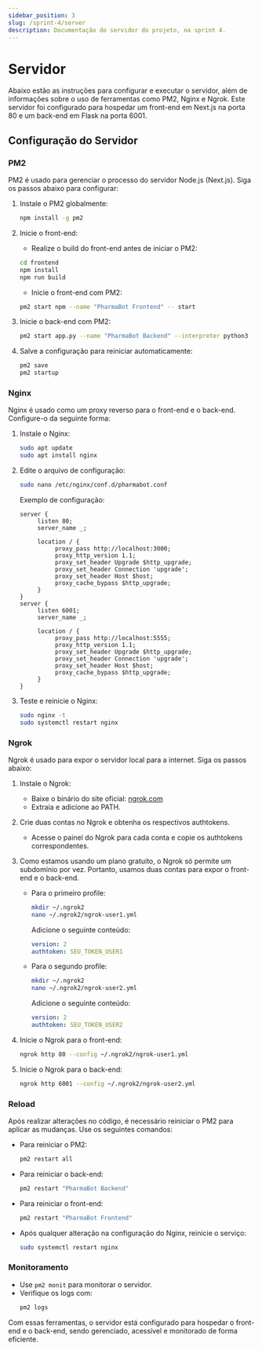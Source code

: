```yaml
---
sidebar_position: 3
slug: /sprint-4/server
description: Documentação do servidor do projeto, na sprint 4.
---
```


# Servidor

Abaixo estão as instruções para configurar e executar o servidor, além de informações sobre o uso de ferramentas como PM2, Nginx e Ngrok. Este servidor foi configurado para hospedar um front-end em Next.js na porta 80 e um back-end em Flask na porta 6001.

## Configuração do Servidor

### PM2
PM2 é usado para gerenciar o processo do servidor Node.js (Next.js). Siga os passos abaixo para configurar:

1. Instale o PM2 globalmente:
    ```bash
    npm install -g pm2
    ```
2. Inicie o front-end:

    - Realize o build do front-end antes de iniciar o PM2:
    ```bash
    cd frontend
    npm install
    npm run build
    ```

    - Inicie o front-end com PM2:
    ```bash
    pm2 start npm --name "PharmaBot Frontend" -- start
    ```

3. Inicie o back-end com PM2:
    ```bash
    pm2 start app.py --name "PharmaBot Backend" --interpreter python3
    ```
4. Salve a configuração para reiniciar automaticamente:
    ```bash
    pm2 save
    pm2 startup
    ```

### Nginx
Nginx é usado como um proxy reverso para o front-end e o back-end. Configure-o da seguinte forma:

1. Instale o Nginx:
    ```bash
    sudo apt update
    sudo apt install nginx
    ```
2. Edite o arquivo de configuração:
    ```bash
    sudo nano /etc/nginx/conf.d/pharmabot.conf
    ```
    Exemplo de configuração:
    ```nginx
    server {
         listen 80;
         server_name _;

         location / {
              proxy_pass http://localhost:3000;
              proxy_http_version 1.1;
              proxy_set_header Upgrade $http_upgrade;
              proxy_set_header Connection 'upgrade';
              proxy_set_header Host $host;
              proxy_cache_bypass $http_upgrade;
         }
    }
    server {
         listen 6001;
         server_name _;

         location / {
              proxy_pass http://localhost:5555;
              proxy_http_version 1.1;
              proxy_set_header Upgrade $http_upgrade;
              proxy_set_header Connection 'upgrade';
              proxy_set_header Host $host;
              proxy_cache_bypass $http_upgrade;
         }
    }
    ```
3. Teste e reinicie o Nginx:
    ```bash
    sudo nginx -t
    sudo systemctl restart nginx
    ```

### Ngrok
Ngrok é usado para expor o servidor local para a internet. Siga os passos abaixo:

1. Instale o Ngrok:
    - Baixe o binário do site oficial: [ngrok.com](https://ngrok.com/)
    - Extraia e adicione ao PATH.

2. Crie duas contas no Ngrok e obtenha os respectivos authtokens.

    - Acesse o painel do Ngrok para cada conta e copie os authtokens correspondentes.

3. Como estamos usando um plano gratuito, o Ngrok só permite um subdomínio por vez. Portanto, usamos duas contas para expor o front-end e o back-end.
    - Para o primeiro profile:
        ```bash
        mkdir ~/.ngrok2
        nano ~/.ngrok2/ngrok-user1.yml
        ```
    
        Adicione o seguinte conteúdo:
        ```yaml
        version: 2
        authtoken: SEU_TOKEN_USER1
        ```

    - Para o segundo profile:
        ```bash
        mkdir ~/.ngrok2
        nano ~/.ngrok2/ngrok-user2.yml
        ```

        Adicione o seguinte conteúdo:
        ```yaml
        version: 2
        authtoken: SEU_TOKEN_USER2
        ```

4. Inicie o Ngrok para o front-end:
    ```bash
    ngrok http 80 --config ~/.ngrok2/ngrok-user1.yml
    ```

5. Inicie o Ngrok para o back-end:
    ```bash
    ngrok http 6001 --config ~/.ngrok2/ngrok-user2.yml
    ```

### Reload
Após realizar alterações no código, é necessário reiniciar o PM2 para aplicar as mudanças. Use os seguintes comandos:
- Para reiniciar o PM2:
    ```bash
    pm2 restart all
    ```
- Para reiniciar o back-end:
    ```bash
    pm2 restart "PharmaBot Backend"
    ```
- Para reiniciar o front-end:
    ```bash
    pm2 restart "PharmaBot Frontend"
    ```
- Após qualquer alteração na configuração do Nginx, reinicie o serviço:
    ```bash
    sudo systemctl restart nginx
    ```

### Monitoramento
- Use `pm2 monit` para monitorar o servidor.
- Verifique os logs com:
  ```bash
  pm2 logs
  ```

Com essas ferramentas, o servidor está configurado para hospedar o front-end e o back-end, sendo gerenciado, acessível e monitorado de forma eficiente.